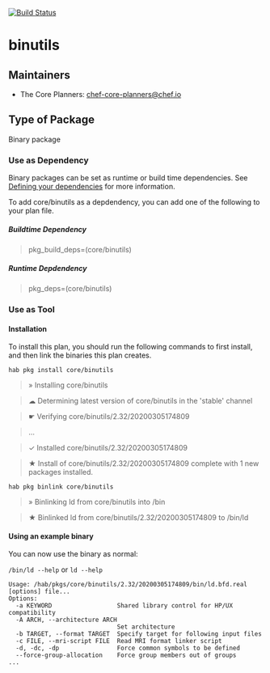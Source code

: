 [![Build Status](https://dev.azure.com/chefcorp-partnerengineering/Chef%20Base%20Plans/_apis/build/status/chef-base-plans.binutils?branchName=master)](https://dev.azure.com/chefcorp-partnerengineering/Chef%20Base%20Plans/_build/latest?definitionId=83&branchName=master)

# binutils

## Maintainers

* The Core Planners: <chef-core-planners@chef.io>

## Type of Package

Binary package

### Use as Dependency

Binary packages can be set as runtime or build time dependencies. See [Defining your dependencies](https://www.habitat.sh/docs/developing-packages/developing-packages/#sts=Define%20Your%20Dependencies) for more information.

To add core/binutils as a depdendency, you can add one of the following to your plan file.

##### Buildtime Dependency

> pkg_build_deps=(core/binutils)

##### Runtime Depdendency

> pkg_deps=(core/binutils)

### Use as Tool

#### Installation

To install this plan, you should run the following commands to first install, and then link the binaries this plan creates.

`hab pkg install core/binutils`

> » Installing core/binutils

> ☁ Determining latest version of core/binutils in the 'stable' channel

> ☛ Verifying core/binutils/2.32/20200305174809

> ...

> ✓ Installed core/binutils/2.32/20200305174809

> ★ Install of core/binutils/2.32/20200305174809 complete with 1 new packages installed.

`hab pkg binlink core/binutils`

> » Binlinking ld from core/binutils into /bin

> ★ Binlinked ld from core/binutils/2.32/20200305174809 to /bin/ld

#### Using an example binary
You can now use the binary as normal:

`/bin/ld --help` or `ld --help`

```
Usage: /hab/pkgs/core/binutils/2.32/20200305174809/bin/ld.bfd.real [options] file...
Options:
  -a KEYWORD                  Shared library control for HP/UX compatibility
  -A ARCH, --architecture ARCH
                              Set architecture
  -b TARGET, --format TARGET  Specify target for following input files
  -c FILE, --mri-script FILE  Read MRI format linker script
  -d, -dc, -dp                Force common symbols to be defined
  --force-group-allocation    Force group members out of groups
...
```
